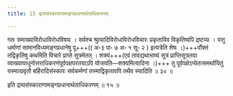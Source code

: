 ```yaml
---
title: 15 द्रव्यसंस्काराणामङ्गप्रधानार्थताधिकरणम्

---
```


गतः समाख्याविरोधाविरोधविषयः । सर्वश्च श्रुत्यादिविरोधाविरोधविचारः प्रकृताविव विकृतिष्वपि द्रष्टव्यः । यत्तु धर्माणां सामानविध्यमङ्गप्रधानेषु पू+++(( अ॰३ पा॰ ७ अ॰ १ सू॰ २ ) इत्यत्रेति शेषः ।)+++र्वोक्तं तद्विकृतिषु कथमिति विचारे प्राप्ते सूत्रमेतत् । शक्यं+++(एवं तावद्यथाभाष्यं सूत्रं प्राप्तिसूत्रतया व्याख्यायाधुनोत्तराधिकरणंपूर्वपक्षपरतयाऽपि योजयति—शक्यमित्यादिना ।)+++ तु पूर्वपक्षेऽप्येतत्समर्थायितुं यस्मात्प्रवृतौ बर्हिरादिसंस्कारः सर्वकर्मणां तस्माद्विकृतावपि तथैव स्यादिति ॥ ३० ॥

इति द्रव्यसंस्काराणामङ्गप्रधानार्थताधिकरणम् ॥ १५ ॥
